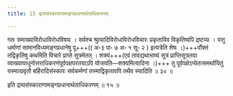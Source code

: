 ```yaml
---
title: 15 द्रव्यसंस्काराणामङ्गप्रधानार्थताधिकरणम्

---
```


गतः समाख्याविरोधाविरोधविषयः । सर्वश्च श्रुत्यादिविरोधाविरोधविचारः प्रकृताविव विकृतिष्वपि द्रष्टव्यः । यत्तु धर्माणां सामानविध्यमङ्गप्रधानेषु पू+++(( अ॰३ पा॰ ७ अ॰ १ सू॰ २ ) इत्यत्रेति शेषः ।)+++र्वोक्तं तद्विकृतिषु कथमिति विचारे प्राप्ते सूत्रमेतत् । शक्यं+++(एवं तावद्यथाभाष्यं सूत्रं प्राप्तिसूत्रतया व्याख्यायाधुनोत्तराधिकरणंपूर्वपक्षपरतयाऽपि योजयति—शक्यमित्यादिना ।)+++ तु पूर्वपक्षेऽप्येतत्समर्थायितुं यस्मात्प्रवृतौ बर्हिरादिसंस्कारः सर्वकर्मणां तस्माद्विकृतावपि तथैव स्यादिति ॥ ३० ॥

इति द्रव्यसंस्काराणामङ्गप्रधानार्थताधिकरणम् ॥ १५ ॥
